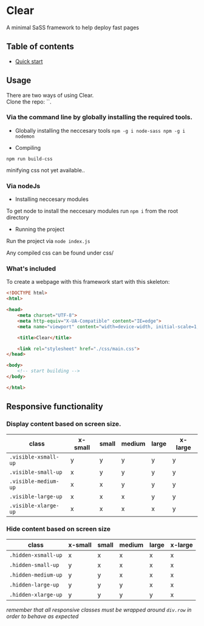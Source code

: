 # Clear

A minimal SaSS framework to help deploy fast pages

## Table of contents

- [Quick start](#quick-start)

## Usage

There are two ways of using Clear.<br>
Clone the repo: ``.

### Via the command line by globally installing the required tools.

* Globally installing the neccesary tools
`
npm -g i node-sass
npm -g i nodemon
`

* Compiling

`npm run build-css`

minifying css not yet available..<br>


### Via nodeJs

* Installing neccesary modules

To get node to install the neccesary modules run `npm i` from the root directory

* Running the project

Run the project via `node index.js`

Any compiled css can be found under css/


### What's included

To create a webpage with this framework start with this skeleton:

```HTML
<!DOCTYPE html>
<html>

<head>
    <meta charset="UTF-8">
    <meta http-equiv="X-UA-Compatible" content="IE=edge">
    <meta name="viewport" content="width=device-width, initial-scale=1, user-scalable=no">

    <title>Clear</title>

    <link rel="stylesheet" href="./css/main.css">
</head>

<body>
    <!-- start building -->
</body>

</html>
```

## Responsive functionality

### Display content based on screen size.

| class                | x-small | small | medium | large | x-large |
|----------------------|---------|-------|--------|-------|---------|
| `.visible-xsmall-up` | y       | y     | y      | y     | y       |
| `.visible-small-up`  | x       | y     | y      | y     | y       |
| `.visible-medium-up` | x       | x     | y      | y     | y       |
| `.visible-large-up`  | x       | x     | x      | y     | y       |
| `.visible-xlarge-up` | x       | x     | x      | x     | y       |

### Hide content based on screen size

| class               | x-small | small | medium | large | x-large |
|-------------------  |---------|-------|--------|-------|---------|
| `.hidden-xsmall-up` | x       | x     | x      | x     | x       |
| `.hidden-small-up`  | y       | x     | x      | x     | x       |
| `.hidden-medium-up` | y       | y     | x      | x     | x       |
| `.hidden-large-up`  | y       | y     | y      | x     | x       |
| `.hidden-xlarge-up` | y       | y     | y      | y     | x       |

_remember that all responsive classes must be wrapped around `div.row` in order to behave as expected_

